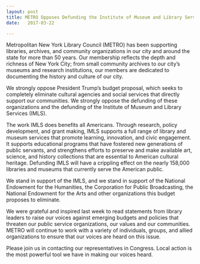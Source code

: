 ```yaml
---
layout: post
title: METRO Opposes Defunding the Institute of Museum and Library Services (IMLS) 
date:   2017-03-22

---
```

Metropolitan New York Library Council (METRO) has been supporting libraries, archives, and community organizations in our city and around the state for more than 50 years. Our membership reflects the depth and richness of New York City; from small community archives to our city’s museums and research institutions, our members are dedicated to documenting the history and culture of our city. 

We strongly oppose President Trump’s budget proposal, which seeks to completely eliminate cultural agencies and social services that directly support our communities. We strongly oppose the defunding of these organizations and the defunding of the Institute of Museum and Library Services (IMLS). 

The work IMLS does benefits all Americans. Through research, policy development, and grant making, IMLS supports a full range of library and museum services that promote learning, innovation, and civic engagement. It supports educational programs that have fostered new generations of public servants, and strengthens efforts to preserve and make available art, science, and history collections that are essential to American cultural heritage. Defunding IMLS will have a crippling effect on the nearly 158,000 libraries and museums that currently serve the American public.

We stand in support of the IMLS, and we stand in support of the National Endowment for the Humanities, the Corporation for Public Broadcasting, the National Endowment for the Arts and other organizations this budget proposes to eliminate. 

We were grateful and inspired last week to read statements from library leaders to raise our voices against emerging budgets and policies that threaten our public service organizations, our values and our communities. METRO will continue to work with a variety of individuals, groups, and allied organizations to ensure that our voices are heard on this issue. 

Please join us in contacting our representatives in Congress. Local action is the most powerful tool we have in making our voices heard.

